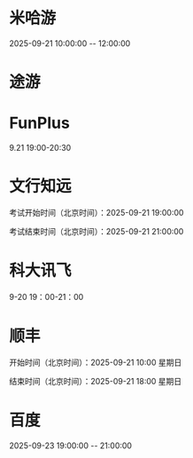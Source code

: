 
# 米哈游
2025-09-21 10:00:00 -- 12:00:00

# 途游


# FunPlus
9.21 19:00-20:30

# 文行知远
考试开始时间（北京时间）：2025-09-21 19:00:00

考试结束时间（北京时间）：2025-09-21 21:00:00

# 科大讯飞
9-20 19：00-21：00

# 顺丰
开始时间（北京时间）：2025-09-21 10:00 星期日

结束时间（北京时间）：2025-09-21 18:00 星期日

# 百度
2025-09-23 19:00:00 -- 21:00:00
<!--stackedit_data:
eyJoaXN0b3J5IjpbMTE5Nzc3MzcwOCwyMDUxNjI0MTUyLC0xMz
Y5MjkzODAyLC05OTk4NDQxNDksLTkxMzMzMDgzNywtMTkyODky
MjY1MCw0ODg2MjUxOTUsLTIyNzg5MDgwLDExNTYyMzE2MzMsNT
IyMDU1MzIzLC0yMDA0NDA3MzAyLC0yMTQwOTA0MTYzLC03Mzcy
NjM3NjUsMTM2ODAyMzkyMSw3MTg4MTg1OTQsLTIwNTU4NTgyMz
UsMTU1NzYzNjIzNywtMjUwMDIxMjYxLDIwODM1MjcxOSwtMTIz
NTU1NjY5NV19
-->
